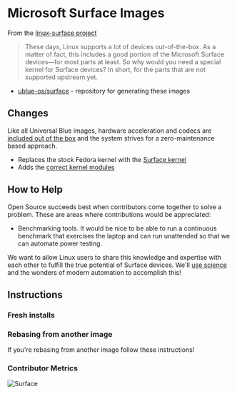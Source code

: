 # Microsoft Surface Images

From the [linux-surface project](https://github.com/linux-surface/linux-surface)

> These days, Linux supports a lot of devices out-of-the-box. As a matter of fact, this includes a good portion of the Microsoft Surface devices—for most parts at least. So why would you need a special kernel for Surface devices? In short, for the parts that are not supported upstream yet.

- [ublue-os/surface](https://github.com/ublue-os/surface) - repository for generating these images

## Changes

Like all Universal Blue images, hardware acceleration and codecs are [included out of the box](/guide/codecs) and the system strives for a zero-maintenance based approach.

- Replaces the stock Fedora kernel with the [Surface kernel](https://github.com/linux-surface/linux-surface/tree/master/pkg/fedora)
- Adds the [correct kernel modules](https://github.com/ublue-os/surface/blob/main/system_files/shared/usr/etc/modules-load.d/ublue-surface.conf) 

## How to Help

Open Source succeeds best when contributors come together to solve a problem. These are areas where contributions would be appreciated:

- Benchmarking tools. It would be nice to be able to run a continuous benchmark that exercises the laptop and can run unattended so that we can automate power testing.

We want to allow Linux users to share this knowledge and expertise with each other to fulfill the true potential of Surface devices. We'll [use science](https://www.youtube.com/watch?v=BABM3EUo990) and the wonders of modern automation to accomplish this!

## Instructions

### Fresh installs


### Rebasing from another image

If you're rebasing from another image follow these instructions!

### Contributor Metrics

![Surface](https://repobeats.axiom.co/api/embed/53b366be450dbb713efa2fee9e2f95abe2ded62e.svg "Repobeats analytics image")
